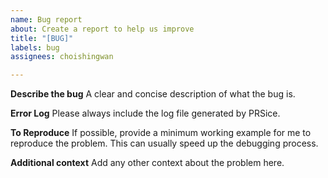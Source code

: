 ```yaml
---
name: Bug report
about: Create a report to help us improve
title: "[BUG]"
labels: bug
assignees: choishingwan

---
```


**Describe the bug**
A clear and concise description of what the bug is.

**Error Log**
Please always include the log file generated by PRSice. 

**To Reproduce**
If possible, provide a minimum working example for me to reproduce the problem. This can usually speed up the debugging process. 

**Additional context**
Add any other context about the problem here.
